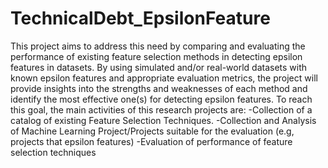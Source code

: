 # TechnicalDebt_EpsilonFeature

This project aims to address this need by comparing and evaluating the performance of existing feature selection methods in detecting epsilon features in datasets. By using simulated and/or real-world datasets with known epsilon features and appropriate evaluation metrics, the project will provide insights into the strengths and weaknesses of each method and identify the most effective one(s) for detecting epsilon features. To reach this goal, the main activities of this research projects are: -Collection of a catalog of existing Feature Selection Techniques. -Collection and Analysis of Machine Learning Project/Projects suitable for the evaluation (e.g, projects that epsilon features) -Evaluation of performance of feature selection techniques
